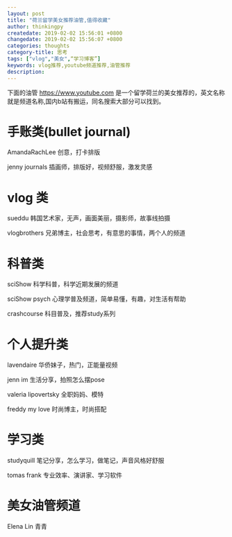 ```yaml
---
layout: post
title: "荷兰留学美女推荐油管,值得收藏"
author: thinkingpy
createdate: 2019-02-02 15:56:01 +0800
changedate: 2019-02-02 15:56:07 +0800
categories: thoughts
category-title: 思考
tags: ["vlog","美女",“学习博客”]
keywords: vlog推荐,youtube频道推荐,油管推荐
description: 
---
```


下面的油管 <https://www.youtube.com> 是一个留学荷兰的美女推荐的，英文名称就是频道名称,国内b站有搬运，同名搜索大部分可以找到。

# 手账类(bullet journal)

AmandaRachLee
创意，打卡排版

jenny journals
插画师，排版好，视频舒服，激发灵感

# vlog 类

sueddu
韩国艺术家，无声，画面美丽，摄影师，故事线拍摄

vlogbrothers
兄弟博主，社会思考，有意思的事情，两个人的频道

# 科普类

sciShow
科学科普，科学近期发展的频道

sciShow psych
心理学普及频道，简单易懂，有趣，对生活有帮助

crashcourse
科目普及，推荐study系列

# 个人提升类

lavendaire
华侨妹子，热门，正能量视频

jenn im
生活分享，拍照怎么摆pose

valeria lipovertsky
全职妈妈、模特

freddy my love
时尚博主，时尚搭配

# 学习类

studyquill
笔记分享，怎么学习，做笔记，声音风格好舒服

tomas frank
专业效率、演讲家、学习软件

# 美女油管频道

Elena Lin 青青